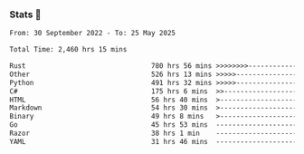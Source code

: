 ### Stats 👋
<!--START_SECTION:waka-->

```txt
From: 30 September 2022 - To: 25 May 2025

Total Time: 2,460 hrs 15 mins

Rust                               780 hrs 56 mins >>>>>>>>-----------------   31.74 %
Other                              526 hrs 13 mins >>>>>--------------------   21.39 %
Python                             491 hrs 32 mins >>>>>--------------------   19.98 %
C#                                 175 hrs 6 mins  >>-----------------------   07.12 %
HTML                               56 hrs 40 mins  >------------------------   02.30 %
Markdown                           54 hrs 30 mins  >------------------------   02.22 %
Binary                             49 hrs 8 mins   >------------------------   02.00 %
Go                                 45 hrs 53 mins  -------------------------   01.87 %
Razor                              38 hrs 1 min    -------------------------   01.55 %
YAML                               31 hrs 46 mins  -------------------------   01.29 %
```

<!--END_SECTION:waka-->

<!--
**buhaytza2005/buhaytza2005** is a ✨ _special_ ✨ repository because its `README.md` (this file) appears on your GitHub profile.

Here are some ideas to get you started:

- 🔭 I’m currently working on ...
- 🌱 I’m currently learning ...
- 👯 I’m looking to collaborate on ...
- 🤔 I’m looking for help with ...
- 💬 Ask me about ...
- 📫 How to reach me: ...
- 😄 Pronouns: ...
- ⚡ Fun fact: ...
-->


